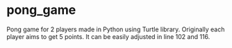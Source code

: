 # pong_game

Pong game for 2 players made in Python using Turtle library.
Originally each player aims to get 5 points. It can be easily adjusted in line 102 and 116.
